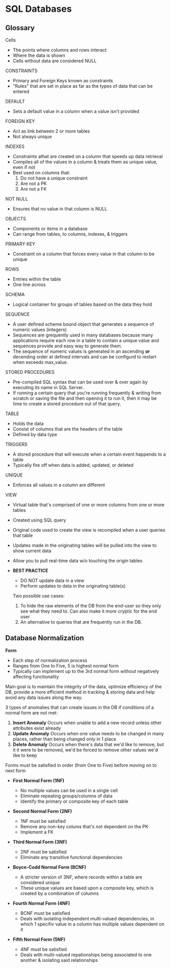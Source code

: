 # **SQL Databases**

## **Glossary**

Cells
- The points where columns and rows interact
- Where the data is shown
- Cells without data are considered NULL

CONSTRAINTS
- Primary and Foreign Keys known as constraints
- "Rules" that are set in place as far as the types of data that can be entered

DEFAULT
- Sets a default value in a column when a value isn't provided

FOREIGN KEY
- Act as link between 2 or more tables
- Not always unique

INDEXES
- Constraints athat are created on a column that speeds up data retrieval
- Compiles all of the values in a column & treats them as unique value, even if not
- Best used on columns that:
    1. Do not have a unique constraint
    2. Are not a PK
    3. Are not a FK

NOT NULL
- Ensures that no value in that column is NULL

OBJECTS
- Components or items in a database
- Can range from tables, to columns, indexes, & triggers

PRIMARY KEY
- Constraint on a column that forces every value in that column to be unique

ROWS
- Entries within the table
- One line across

SCHEMA
- Logical container for groups of tables based on the data they hold

SEQUENCE
- A user defined scheme bound object that generates a sequence of numeric values (integers)
- Sequences are grequently used in many databases because many applications require each row in a  table to contain a unique value and sequences provide and easy way to generate them.
- The sequence of numeric values is generated in an ascending **or** decending order at defined intervals and can be configurd to restart when exceeds max_value.

STORED PROCEDURES
- Pre-compiled SQL syntax that can be used over & over again by executing its name in SQL Server.
- If running a certain query that you're running frequently & writing from scratch or saving the file and then opening it to run it, then it may be time to create a stored procedure out of that query. 

TABLE
- Holds the data
- Consist of columns that are the headers of the table
- Defined by data type

TRIGGERS
- A stored procedure that will execute when a certain event happends to a table
- Typically fire off when data is added, updated, or deleted

UNIQUE
- Enforces all values in a column are different

VIEW
- Virtual table that's comprised of one or more columns from one or more tables
- Created using SQL query
- Original code used to create the view is recompiled when a user queries that table
- Updates made in the originating tables will be pulled into the view to show current data
- Allow you to pull real-time data w/o touching the origin tables 
- **BEST PRACTICE** 
    - DO NOT update data in a view
    - Perform updates to data in the originating table(s)

    Two possible use cases:
    1. To hide the raw elements of the DB from the end-user so they only see what they need to. Can also make it more cryptic for the end user
    2. An alternative to queries that are frequently run in the DB.


## **Database Normalization**

**Form**
- Each step of normalization process
- Ranges from One to Five, 5 is highest normal form
- Typically can implement up to the 3rd normal form without negatively affecting functionality

Main goal is to maintain the integrity of the data, optimize efficiency of the DB, provide a more efficient method in tracking & storing data and help avoid any data issues along the way.

3 types of anomalies that can create issues in the DB if conditions of a normal form are not met:
1. **Insert Anomaly** Occurs when unable to add a new record unless other attributes exist already
2. **Update Anomaly** Occurs when one value needs to be changed in many places, rather than being changed only in 1 place
3. **Delete Anomaly** Occurs when there's data that we'd like to remove, but it it were to be removed, we'd be forced to remove other values we'd like to keep

Forms must be satisfied in order (from One to Five) before moving on to next form

- **First Normal Form (1NF)**
    - No multiple values can be used in a single cell
    - Eliminate repeating groups/columns of data
    - Identify the primary or composite key of each table

- **Second Normal Form (2NF)**
    - 1NF must be satisfied
    - Remove any non-key colums that's not dependent on the PK
    - Implement a FK

- **Third Normal Form (3NF)**
    - 2NF must be satisfied
    - Eliminate any transitive functional dependencies

- **Boyce-Codd Normal Form (BCNF)**
    - A stricter version of 3NF, where records within a table are considered unique
    - These unique values are based upon a composite key, which is created by a combination of columns

- **Fourth Normal Form (4NF)**
    - BCNF must be satisfied
    - Deals with isolating independent multi-valued dependencies, in which 1 specifiv value in a column has multiple values dependent on it

- **Fifth Normal Form (5NF)**
    - 4NF must be satisfied
    - Deals with multi-valued repationships being associated to one another & isolating said relationships
